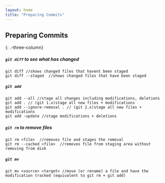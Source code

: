 ```yaml
---
layout: home
title: "Preparing Commits"
---
```


Preparing Commits
---------------
{: .-three-column}

##### ```git diff``` to see what has changed
```
git diff //shows changed files that havent been staged
git diff --staged  //shows changed files that have been staged
```
##### ```git add```
```
git add --all //stage all changes including modifications, deletions
git add . // (git 1.x)stage all new files + modifications
git add --ignore-removal . // (git 2.x)stage all new files + modifications
git add -update //stage modifications + deletions
```
##### ```git rm``` to remove files 
```
git rm <file>  //removes file and stages the removal
git rm --cached <file>  //removes file from staging area without removing from disk
```
##### ```git mv```
```
git mv <source> <target> //move (or rename) a file and have the modification tracked (equivalent to git rm + git add)
```